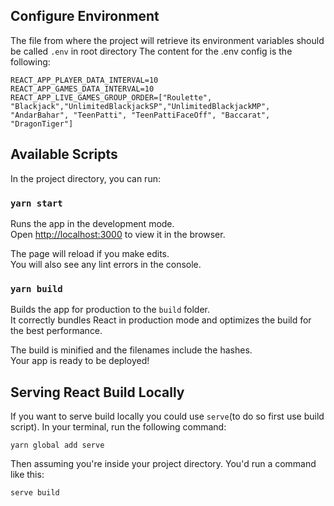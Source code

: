 ## Configure Environment

The file from where the project will retrieve its environment variables should be called `.env` in root directory
The content for the .env config is the following:
```
REACT_APP_PLAYER_DATA_INTERVAL=10
REACT_APP_GAMES_DATA_INTERVAL=10
REACT_APP_LIVE_GAMES_GROUP_ORDER=["Roulette", "Blackjack","UnlimitedBlackjackSP","UnlimitedBlackjackMP", "AndarBahar", "TeenPatti", "TeenPattiFaceOff", "Baccarat", "DragonTiger"]
```
## Available Scripts

In the project directory, you can run:

### `yarn start`

Runs the app in the development mode.\
Open [http://localhost:3000](http://localhost:3000) to view it in the browser.

The page will reload if you make edits.\
You will also see any lint errors in the console.

### `yarn build`

Builds the app for production to the `build` folder.\
It correctly bundles React in production mode and optimizes the build for the best performance.

The build is minified and the filenames include the hashes.\
Your app is ready to be deployed!

## Serving React Build Locally

If you want to serve build locally you could use `serve`(to do so first use build script).
In your terminal, run the following command:

```
yarn global add serve
```

Then assuming you're inside your project directory. You'd run a command like this:

```
serve build
```